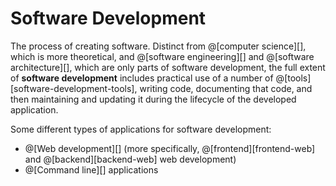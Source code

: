 # Software Development

The process of creating software. Distinct from @[computer science][], which is
more theoretical, and @[software engineering][] and @[software architecture][], 
which are only parts of software development, the full extent of __software development__ 
includes practical use of a number of @[tools][software-development-tools], writing 
code, documenting that code, and then maintaining and updating it during the lifecycle 
of the developed application.

Some different types of applications for software development:
*   @[Web development][] (more specifically, @[frontend][frontend-web] and @[backend][backend-web] web development)
*   @[Command line][] applications
